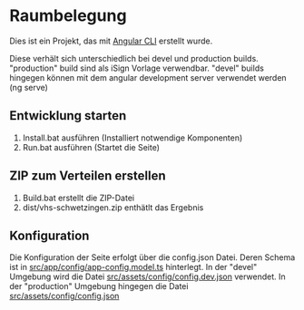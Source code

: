 # Raumbelegung

Dies ist ein Projekt, das mit [Angular CLI](https://github.com/angular/angular-cli) erstellt wurde.

Diese verhält sich unterschiedlich bei devel und production builds. "production" build sind als iSign Vorlage verwendbar. "devel" builds hingegen können mit dem angular development server verwendet werden (ng serve)

## Entwicklung starten

 1. Install.bat ausführen (Installiert notwendige Komponenten)
 2. Run.bat ausführen (Startet die Seite)

## ZIP zum Verteilen erstellen

 1. Build.bat erstellt die ZIP-Datei
 2. dist/vhs-schwetzingen.zip enthätlt das Ergebnis

## Konfiguration

Die Konfiguration der Seite erfolgt über die config.json Datei. Deren Schema ist in [src/app/config/app-config.model.ts](src/app/config/app-config.model.ts) hinterlegt. In der "devel" Umgebung wird die Datei [src/assets/config/config.dev.json](src/assets/config/config.dev.json) verwendet. In der "production" Umgebung hingegen die Datei [src/assets/config/config.json](src/assets/config/config.json)

